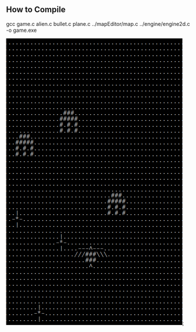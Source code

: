 ## How to Compile

gcc game.c alien.c bullet.c plane.c ../mapEditor/map.c ../engine/engine2d.c -o game.exe


![test](https://github.com/yeaslism/gittest/blob/master/mygame/screenshot.png?raw=true);



